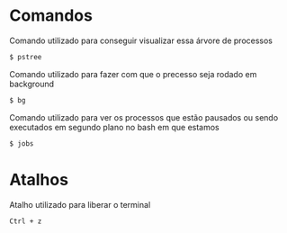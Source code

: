 # Comandos

Comando utilizado para conseguir visualizar essa árvore de processos
```sh
$ pstree
```

Comando utilizado para fazer com que o precesso seja rodado em background
```sh
$ bg
```

Comando utilizado para ver os processos que estão pausados ou sendo executados em segundo plano no bash em que estamos
```sh
$ jobs
```

# Atalhos

Atalho utilizado para liberar o terminal
```
Ctrl + z
```
